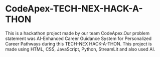 # CodeApex-TECH-NEX-HACK-A-THON
This is a hackathon project made by our team CodeApex.Our problem statement was AI-Enhanced Career Guidance System for Personalized 
Career Pathways during this TECH-NEX HACK-A-THON. This project is made using HTML, CSS, JavaScript, Python, StreamLit and also used AI.
